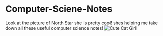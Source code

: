 # Computer-Sciene-Notes
Look at the picture of North Star she is pretty cool! shes helping me take down all these useful computer science notes!
![Cute Cat Girl](Quinn.png)
